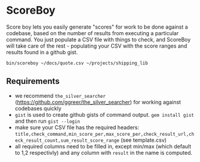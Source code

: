 # ScoreBoy

Score boy lets you easily generate "scores" for work to be done against a codebase, based on the number of results from executing a particular command. You just populate a CSV file with things to check, and ScoreBoy will take care of the rest - populating your CSV with the score ranges and results found in a github gist. 

```
bin/scoreboy ~/docs/quote.csv ~/projects/shipping_lib
```

## Requirements

- we recommend `the_silver_searcher` (https://github.com/ggreer/the_silver_searcher) for working against codebases quickly
- `gist` is used to create github gists of command output. `gem install gist` and then run `gist --login`
- make sure your CSV file has the required headers: `title,check_command,min_score_per,max_score_per,check_result_url,check_result_count,sum_result_score_range` (see template.csv)
- all required columns need to be filled in, except min/max (which default to 1,2 respectivly) and any column with `result` in the name is computed.